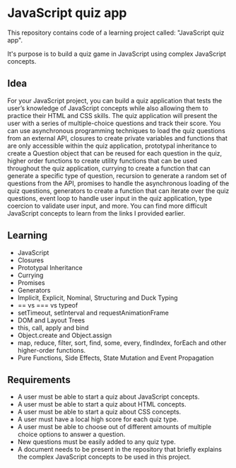 # JavaScript quiz app

This repository contains code of a learning project called: "JavaScript quiz app".

It's purpose is to build a quiz game in JavaScript using complex JavaScript concepts.

## Idea

For your JavaScript project, you can build a quiz application that tests the user’s knowledge of JavaScript concepts while also allowing them to practice their HTML and CSS skills. The quiz application will present the user with a series of multiple-choice questions and track their score. You can use asynchronous programming techniques to load the quiz questions from an external API, closures to create private variables and functions that are only accessible within the quiz application, prototypal inheritance to create a Question object that can be reused for each question in the quiz, higher order functions to create utility functions that can be used throughout the quiz application, currying to create a function that can generate a specific type of question, recursion to generate a random set of questions from the API, promises to handle the asynchronous loading of the quiz questions, generators to create a function that can iterate over the quiz questions, event loop to handle user input in the quiz application, type coercion to validate user input, and more. You can find more difficult JavaScript concepts to learn from the links I provided earlier.

## Learning

- JavaScript
- Closures
- Prototypal Inheritance
- Currying
- Promises
- Generators
- Implicit, Explicit, Nominal, Structuring and Duck Typing
- == vs === vs typeof
- setTimeout, setInterval and requestAnimationFrame
- DOM and Layout Trees
- this, call, apply and bind
- Object.create and Object.assign
- map, reduce, filter, sort, find, some, every, findIndex, forEach and other higher-order functions.
- Pure Functions, Side Effects, State Mutation and Event Propagation

## Requirements

- A user must be able to start a quiz about JavaScript concepts.
- A user must be able to start a quiz about HTML concepts.
- A user must be able to start a quiz about CSS concepts.
- A user must have a local high score for each quiz type.
- A user must be able to choose out of different amounts of multiple choice options to answer a question.
- New questions must be easily added to any quiz type.
- A document needs to be present in the repository that briefly explains the complex JavaScript concepts to be used in this project.
